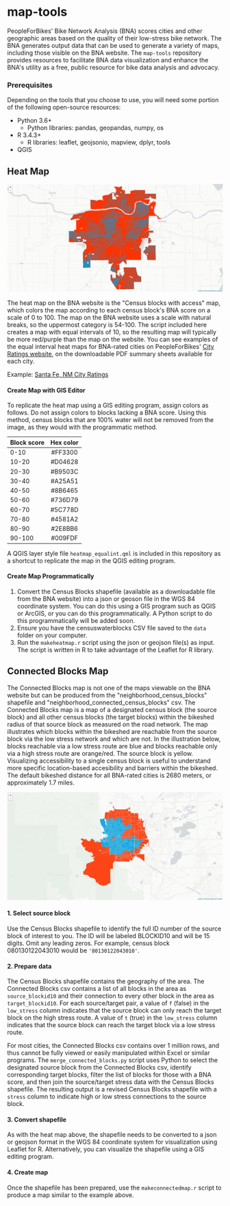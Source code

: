 map-tools
=========
PeopleForBikes' Bike Network Analysis (BNA) scores cities and other geographic areas based on the quality of their low-stress bike network. The BNA generates output data that can be used to generate a variety of maps, including those visible on the BNA website. The `map-tools` repository provides resources to facilitate BNA data visualization and enhance the BNA's utility as a free, public resource for bike data analysis and advocacy.

### Prerequisites
Depending on the tools that you choose to use, you will need some portion of the following open-source resources:
* Python 3.6+
   * Python libraries: pandas, geopandas, numpy, os 
* R 3.4.3+
   * R libraries: leaflet, geojsonio, mapview, dplyr, tools
* QGIS

## Heat Map

![Topeka, KA](images/topekaksheat.jpeg "Topeka, KS BNA Heat Map")

The heat map on the BNA website is the "Census blocks with access" map, which colors the map according to each census block's BNA score on a scale of 0 to 100. The map on the BNA website uses a scale with natural breaks, so the uppermost category is 54-100. The script included here creates a map with equal intervals of 10, so the resulting map will typically be more red/purple than the map on the website. You can see examples of the equal interval heat maps for BNA-rated cities on PeopleForBikes' [City Ratings website](https://cityratings.peopleforbikes.org/), on the downloadable PDF summary sheets available for each city. 

Example: [Santa Fe, NM City Ratings](https://cityratings.peopleforbikes.org/wp-content/uploads/2018/04/santafeNM.pdf)

#### Create Map with GIS Editor
To replicate the heat map using a GIS editing program, assign colors as follows. Do not assign colors to blocks lacking a BNA score. Using this method, census blocks that are 100% water will not be removed from the image, as they would with the programmatic method.
 
| Block score   | Hex color  |
----------------|:----------:|
| 0-10          | #FF3300    |
| 10-20         | #D04628    |
| 20-30         | #B9503C    |
| 30-40         | #A25A51    |
| 40-50         | #8B6465    |
| 50-60         | #736D79    |
| 60-70         | #5C778D    |
| 70-80         | #4581A2    |
| 80-90         | #2E8BB6    |
| 90-100        | #009FDF    |

A QGIS layer style file `heatmap_equalint.qml` is included in this repository as a shortcut to replicate the map in the QGIS editing program.

#### Create Map Programmatically

1. Convert the Census Blocks shapefile (available as a downloadable file from the BNA website) into a json or geoson file in the WGS 84 coordinate system. You can do this using a GIS program such as QGIS or ArcGIS, or you can do this programmatically. A Python script to do this programmatically will be added soon.
2. Ensure you have the censuswaterblocks CSV file saved to the `data` folder on your computer.
2. Run the `makeheatmap.r` script using the json or geojson file(s) as input. The script is written in R to take advantage of the Leaflet for R library.

## Connected Blocks Map
 
The Connected Blocks map is not one of the maps viewable on the BNA website but can be produced from the "neighborhood_census_blocks" shapefile and "neighborhood_connected_census_blocks" csv. The Connected Blocks map is a map of a designated census block (the source block) and all other census blocks (the target blocks) within the bikeshed radius of that source block as measured on the road network. The map illustrates which blocks within the bikeshed are reachable from the source block via the low stress network and which are not. In the illustration below, blocks reachable via a low stress route are blue and blocks reachable only via a high stress route are orange/red. The source block is yellow. Visualizing accessibility to a single census block is useful to understand more specific location-based accesibility and barriers within the bikeshed. The default bikeshed distance for all BNA-rated cities is 2680 meters, or approximately 1.7 miles. 

![PeopleForBikes Bikeshed](images/boulder_connected_bikeshed.jpeg "PeopleForBikes Bikeshed")

#### 1. Select source block

Use the Census Blocks shapefile to identify the full ID number of the source block of interest to you. The ID will be labeled BLOCKID10 and will be 15 digits. Omit any leading zeros. For example, census block 080130122043010 would be `'80130122043010'`.

#### 2. Prepare data

The Census Blocks shapefile contains the geography of the area. The Connected Blocks csv contains a list of all blocks in the area as `source_blockid10` and their connection to every other block in the area as `target_blockid10`. For each source/target pair, a value of `f` (false) in the `low_stress` column indicates that the source block can only reach the target block on the high stress route. A value of `t` (true) in the `low_stress` column indicates that the source block can reach the target block via a low stress route.

For most cities, the Connected Blocks csv contains over 1 million rows, and thus cannot be fully viewed or easily manipulated within Excel or similar programs. The `merge_connected_blocks.py` script uses Python to select the designated source block from the Connected Blocks csv, identify corresponding target blocks, filter the list of blocks for those with a BNA score, and then join the source/target stress data with the Census Blocks shapefile. The resulting output is a revised Census Blocks shapefile with a `stress` column to indicate high or low stress connections to the source block. 

#### 3. Convert shapefile

As with the heat map above, the shapefile needs to be converted to a json or geojson format in the WGS 84 coordinate system for visualization using Leaflet for R. Alternatively, you can visualize the shapefile using a GIS editing program.

#### 4. Create map

Once the shapefile has been prepared, use the `makeconnectedmap.r` script to produce a map similar to the example above.


